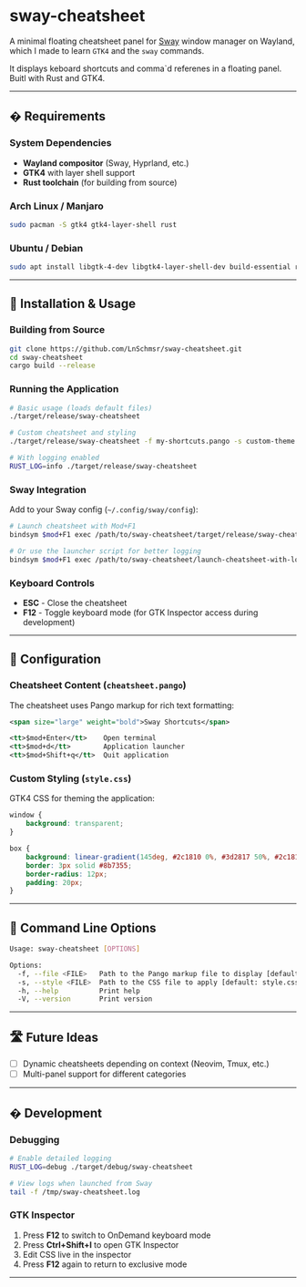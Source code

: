 # sway-cheatsheet

A minimal floating cheatsheet panel for [Sway](https://swaywm.org/) window manager on Wayland, which I made to learn `GTK4` and the `sway` commands.

It displays keboard shortcuts and comma`d referenes in a floating panel. Buitl with Rust and GTK4.

---

## � Requirements

### System Dependencies
- **Wayland compositor** (Sway, Hyprland, etc.)
- **GTK4** with layer shell support
- **Rust toolchain** (for building from source)

### Arch Linux / Manjaro
```bash
sudo pacman -S gtk4 gtk4-layer-shell rust
```

### Ubuntu / Debian
```bash
sudo apt install libgtk-4-dev libgtk4-layer-shell-dev build-essential rustc cargo
```

---

## 🚀 Installation & Usage

### Building from Source
```bash
git clone https://github.com/LnSchmsr/sway-cheatsheet.git
cd sway-cheatsheet
cargo build --release
```

### Running the Application
```bash
# Basic usage (loads default files)
./target/release/sway-cheatsheet

# Custom cheatsheet and styling
./target/release/sway-cheatsheet -f my-shortcuts.pango -s custom-theme.css

# With logging enabled
RUST_LOG=info ./target/release/sway-cheatsheet
```

### Sway Integration
Add to your Sway config (`~/.config/sway/config`):
```bash
# Launch cheatsheet with Mod+F1
bindsym $mod+F1 exec /path/to/sway-cheatsheet/target/release/sway-cheatsheet

# Or use the launcher script for better logging
bindsym $mod+F1 exec /path/to/sway-cheatsheet/launch-cheatsheet-with-logs.sh
```

### Keyboard Controls
- **ESC** - Close the cheatsheet
- **F12** - Toggle keyboard mode (for GTK Inspector access during development)

---

## 📁 Configuration

### Cheatsheet Content (`cheatsheet.pango`)
The cheatsheet uses Pango markup for rich text formatting:
```xml
<span size="large" weight="bold">Sway Shortcuts</span>

<tt>$mod+Enter</tt>    Open terminal
<tt>$mod+d</tt>        Application launcher  
<tt>$mod+Shift+q</tt>  Quit application
```

### Custom Styling (`style.css`)
GTK4 CSS for theming the application:
```css
window {
    background: transparent;
}

box {
    background: linear-gradient(145deg, #2c1810 0%, #3d2817 50%, #2c1810 100%);
    border: 3px solid #8b7355;
    border-radius: 12px;
    padding: 20px;
}
```

---

## 🎯 Command Line Options

```bash
Usage: sway-cheatsheet [OPTIONS]

Options:
  -f, --file <FILE>   Path to the Pango markup file to display [default: cheatsheet.pango]
  -s, --style <FILE>  Path to the CSS file to apply [default: style.css]
  -h, --help          Print help
  -V, --version       Print version
```

---

## 🛣️ Future Ideas

- [ ] Dynamic cheatsheets depending on context (Neovim, Tmux, etc.)
- [ ] Multi-panel support for different categories

---

## � Development

### Debugging
```bash
# Enable detailed logging
RUST_LOG=debug ./target/debug/sway-cheatsheet

# View logs when launched from Sway
tail -f /tmp/sway-cheatsheet.log
```

### GTK Inspector
1. Press **F12** to switch to OnDemand keyboard mode
2. Press **Ctrl+Shift+I** to open GTK Inspector
3. Edit CSS live in the inspector
4. Press **F12** again to return to exclusive mode

---

